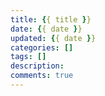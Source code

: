 ```yaml
---
title: {{ title }}
date: {{ date }}
updated: {{ date }}
categories: []
tags: []
description: 
comments: true
---
```

